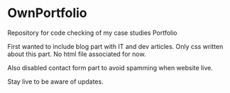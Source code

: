 # OwnPortfolio
Repository for code checking of my case studies Portfolio

First wanted to include blog part with IT and dev articles.
Only css written about this part. No html file associated for now.

Also disabled contact form part to avoid spamming when website live.

Stay live to be aware of updates.
